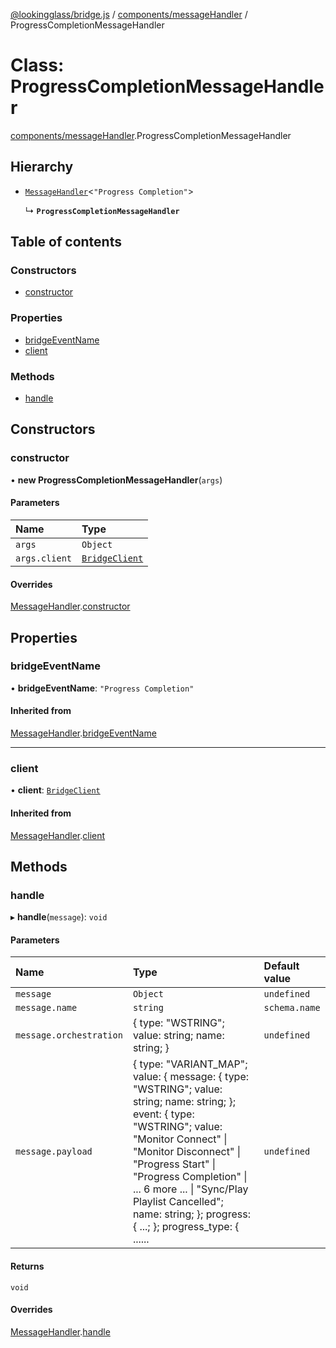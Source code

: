 [@lookingglass/bridge.js](../README.md) / [components/messageHandler](../modules/components_messageHandler.md) / ProgressCompletionMessageHandler

# Class: ProgressCompletionMessageHandler

[components/messageHandler](../modules/components_messageHandler.md).ProgressCompletionMessageHandler

## Hierarchy

- [`MessageHandler`](components_messageHandler.MessageHandler.md)<``"Progress Completion"``\>

  ↳ **`ProgressCompletionMessageHandler`**

## Table of contents

### Constructors

- [constructor](components_messageHandler.ProgressCompletionMessageHandler.md#constructor)

### Properties

- [bridgeEventName](components_messageHandler.ProgressCompletionMessageHandler.md#bridgeeventname)
- [client](components_messageHandler.ProgressCompletionMessageHandler.md#client)

### Methods

- [handle](components_messageHandler.ProgressCompletionMessageHandler.md#handle)

## Constructors

### constructor

• **new ProgressCompletionMessageHandler**(`args`)

#### Parameters

| Name | Type |
| :------ | :------ |
| `args` | `Object` |
| `args.client` | [`BridgeClient`](client.BridgeClient.md) |

#### Overrides

[MessageHandler](components_messageHandler.MessageHandler.md).[constructor](components_messageHandler.MessageHandler.md#constructor)

## Properties

### bridgeEventName

• **bridgeEventName**: ``"Progress Completion"``

#### Inherited from

[MessageHandler](components_messageHandler.MessageHandler.md).[bridgeEventName](components_messageHandler.MessageHandler.md#bridgeeventname)

___

### client

• **client**: [`BridgeClient`](client.BridgeClient.md)

#### Inherited from

[MessageHandler](components_messageHandler.MessageHandler.md).[client](components_messageHandler.MessageHandler.md#client)

## Methods

### handle

▸ **handle**(`message`): `void`

#### Parameters

| Name | Type | Default value |
| :------ | :------ | :------ |
| `message` | `Object` | `undefined` |
| `message.name` | `string` | `schema.name` |
| `message.orchestration` | { type: "WSTRING"; value: string; name: string; } | `undefined` |
| `message.payload` | { type: "VARIANT\_MAP"; value: { message: { type: "WSTRING"; value: string; name: string; }; event: { type: "WSTRING"; value: "Monitor Connect" \| "Monitor Disconnect" \| "Progress Start" \| "Progress Completion" \| ... 6 more ... \| "Sync/Play Playlist Cancelled"; name: string; }; progress: { ...; }; progress\_type: { ...... | `undefined` |

#### Returns

`void`

#### Overrides

[MessageHandler](components_messageHandler.MessageHandler.md).[handle](components_messageHandler.MessageHandler.md#handle)
